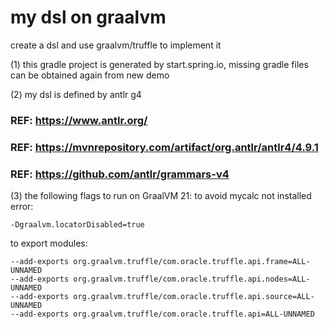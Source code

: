 # my dsl on graalvm

create a dsl and use graalvm/truffle to implement it

(1) this gradle project is generated by start.spring.io, missing gradle files can be obtained again from new demo

(2) my dsl is defined by antlr g4  
### REF: https://www.antlr.org/
### REF: https://mvnrepository.com/artifact/org.antlr/antlr4/4.9.1
### REF: https://github.com/antlr/grammars-v4

(3) the following flags to run on GraalVM 21:
to avoid mycalc not installed error:

```
-Dgraalvm.locatorDisabled=true
```

to export modules:

```
--add-exports org.graalvm.truffle/com.oracle.truffle.api.frame=ALL-UNNAMED 
--add-exports org.graalvm.truffle/com.oracle.truffle.api.nodes=ALL-UNNAMED 
--add-exports org.graalvm.truffle/com.oracle.truffle.api.source=ALL-UNNAMED 
--add-exports org.graalvm.truffle/com.oracle.truffle.api=ALL-UNNAMED 
```
